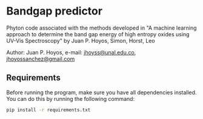 # Bandgap predictor

Phyton code associated with the methods developed in "A machine learning approach to determine the band gap energy of high entropy oxides using UV-Vis Spectroscopy" by Juan P. Hoyos, Simon, Horst, Leo

Author: Juan P. Hoyos, e-mail: jhoyss@unal.edu.co, jhoyossanchez@gmail.com

## Requirements

Before running the program, make sure you have all dependencies installed. You can do this by running the following command:

```bash
pip install -r requirements.txt
